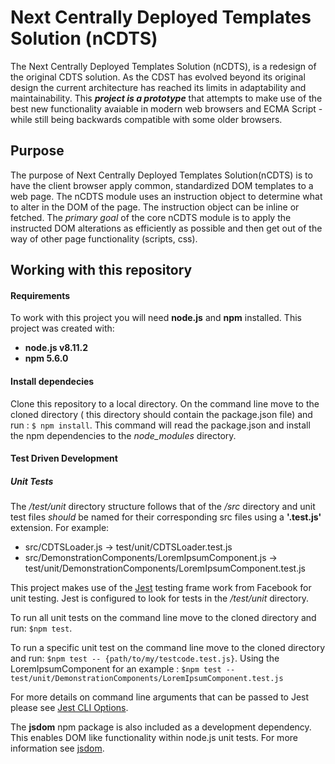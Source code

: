# Next Centrally Deployed Templates Solution (nCDTS)

The Next Centrally Deployed Templates Solution (nCDTS), is a redesign of the original CDTS solution. As the CDST has evolved
      beyond its original design the current architecture has reached its limits in adaptability and maintainability. This
      **_project is a prototype_** that attempts to make use of the best new functionality avaiable in modern web browsers and
      ECMA Script - while still being backwards compatible with some older browsers.
      
## Purpose
    
The purpose of Next Centrally Deployed Templates Solution(nCDTS) is to have the client browser apply common, standardized DOM templates to a web page. The nCDTS module uses an instruction object to determine what to alter in the DOM of the page. 
The instruction object can be inline or fetched.
The *primary goal* of the core nCDTS module is to apply the instructed DOM alterations as efficiently as possible and then get out of the way of other page functionality (scripts, css).

## Working with this repository

#### Requirements
To work with this project you will need **node.js** and **npm** installed. This project was created with:
- **node.js v8.11.2**
- **npm 5.6.0**

#### Install dependecies
Clone this repository to a local directory. On the command line move to the cloned directory ( this directory should contain the package.json file) and run : `$ npm install`.
This command will read the package.json and install the npm dependencies to the *node_modules* directory.

#### Test Driven Development
##### Unit Tests

The */test/unit* directory structure follows that of the */src* directory and unit test files *should* be named for their corresponding src files using a **'.test.js'** extension. For example:
 - src/CDTSLoader.js -> test/unit/CDTSLoader.test.js
 - src/DemonstrationComponents/LoremIpsumComponent.js -> test/unit/DemonstrationComponents/LoremIpsumComponent.test.js
 
This project makes use of the [Jest](https://jestjs.io/) testing frame work from Facebook for unit testing. Jest is configured to look for tests in the */test/unit* directory.

To run all unit tests on the command line move to the cloned directory and run: `$npm test`.

To run a specific unit test on the command line move to the cloned directory and run: `$npm test -- {path/to/my/testcode.test.js}`. Using the LoremIpsumComponent for an example : `$npm test -- test/unit/DemonstrationComponents/LoremIpsumComponent.test.js`

For more details on command line arguments that can be passed to Jest please see [Jest CLI Options](https://jestjs.io/docs/en/cli).

The **jsdom** npm package is also included as a development dependency.  This enables DOM like functionality within node.js unit tests. For more information see [jsdom](https://www.npmjs.com/package/jsdom).